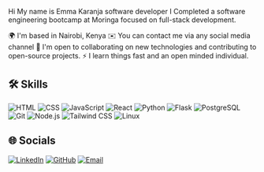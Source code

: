 Hi My name is Emma Karanja
software developer
I Completed a software engineering bootcamp at Moringa focused on full-stack development.

🌍  I'm based in Nairobi, Kenya
✉️  You can contact me via any social media channel
🤝  I'm open to collaborating on new technologies and contributing to open-source projects.
⚡  I learn things fast and an open minded individual.

## 🛠️ Skills

![HTML](https://img.shields.io/badge/HTML5-E34F26?style=for-the-badge&logo=html5&logoColor=white)
![CSS](https://img.shields.io/badge/CSS3-1572B6?style=for-the-badge&logo=css3&logoColor=white)
![JavaScript](https://img.shields.io/badge/JavaScript-F7DF1E?style=for-the-badge&logo=javascript&logoColor=black)
![React](https://img.shields.io/badge/React-20232A?style=for-the-badge&logo=react&logoColor=61DAFB)
![Python](https://img.shields.io/badge/Python-3776AB?style=for-the-badge&logo=python&logoColor=white)
![Flask](https://img.shields.io/badge/Flask-000000?style=for-the-badge&logo=flask&logoColor=white)
![PostgreSQL](https://img.shields.io/badge/PostgreSQL-336791?style=for-the-badge&logo=postgresql&logoColor=white)
![Git](https://img.shields.io/badge/Git-F05032?style=for-the-badge&logo=git&logoColor=white)
![Node.js](https://img.shields.io/badge/Node.js-339933?style=for-the-badge&logo=nodedotjs&logoColor=white)
![Tailwind CSS](https://img.shields.io/badge/Tailwind_CSS-38B2AC?style=for-the-badge&logo=tailwind-css&logoColor=white)
![Linux](https://img.shields.io/badge/Linux-FCC624?style=for-the-badge&logo=linux&logoColor=black)



## 🌐 Socials

[![LinkedIn](https://img.shields.io/badge/LinkedIn-%230077B5.svg?style=for-the-badge&logo=linkedin&logoColor=white)](https://www.linkedin.com/in/emma-k-karanja/ )
[![GitHub](https://img.shields.io/badge/GitHub-100000?style=for-the-badge&logo=github&logoColor=white)](https://github.com/Emmakaranja1)
[![Email](https://img.shields.io/badge/Email-D14836?style=for-the-badge&logo=gmail&logoColor=white)](karanjaemmak@gmail.com)
